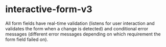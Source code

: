 # interactive-form-v3
All form fields have real-time validation (listens for user interaction and validates the form when a change is detected) 
and conditional error messages (different error messages depending on which requirement the form field failed on).
